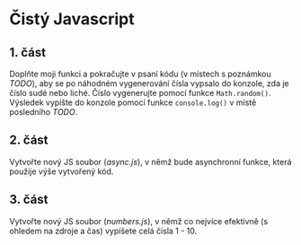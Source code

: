 # Čistý Javascript
## 1. část
Doplňte moji funkci a pokračujte v psaní kódu (v místech s poznámkou *TODO*), aby se po náhodném vygenerování čísla vypsalo do konzole, zda je číslo sudé nebo liché. Číslo vygenerujte pomocí funkce `Math.random()`. Výsledek vypište do konzole pomocí funkce `console.log()` v místě posledního *TODO*.

## 2. část
Vytvořte nový JS soubor (*async.js*), v němž bude asynchronní funkce, která použije výše vytvořený kód.

## 3. část
Vytvořte nový JS soubor (*numbers.js*), v němž co nejvíce efektivně (s ohledem na zdroje a čas) vypíšete celá čísla 1 - 10.
